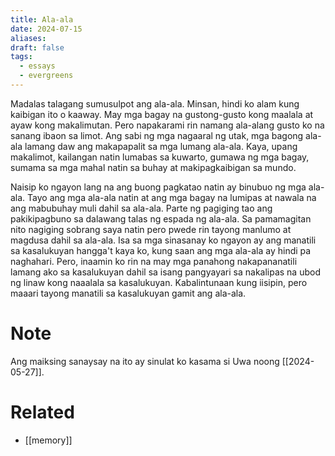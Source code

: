 ```yaml
---
title: Ala-ala
date: 2024-07-15
aliases: 
draft: false
tags:
  - essays
  - evergreens
---
```

Madalas talagang sumusulpot ang ala-ala. Minsan, hindi ko alam kung kaibigan ito o kaaway. May mga bagay na gustong-gusto kong maalala at ayaw kong makalimutan. Pero napakarami rin namang ala-alang gusto ko na sanang ibaon sa limot. Ang sabi ng mga nagaaral ng utak, mga bagong ala-ala lamang daw ang makapapalit sa mga lumang ala-ala. Kaya, upang makalimot, kailangan natin lumabas sa kuwarto, gumawa ng mga bagay, sumama sa mga mahal natin sa buhay at makipagkaibigan sa mundo.

Naisip ko ngayon lang na ang buong pagkatao natin ay binubuo ng mga ala-ala. Tayo ang mga ala-ala natin at ang mga bagay na lumipas at nawala na ang mabubuhay muli dahil sa ala-ala. Parte ng pagiging tao ang pakikipagbuno sa dalawang talas ng espada ng ala-ala. Sa pamamagitan nito nagiging sobrang saya natin pero pwede rin tayong manlumo at magdusa dahil sa ala-ala. Isa sa mga sinasanay ko ngayon ay ang manatili sa kasalukuyan hangga't kaya ko, kung saan ang mga ala-ala ay hindi pa naghahari. Pero, inaamin ko rin na may mga panahong nakapananatili lamang ako sa kasalukuyan dahil sa isang pangyayari sa nakalipas na ubod ng linaw kong naaalala sa kasalukuyan. Kabalintunaan kung iisipin, pero maaari tayong manatili sa kasalukuyan gamit ang ala-ala.

# Note

Ang maiksing sanaysay na ito ay sinulat ko kasama si Uwa noong [[2024-05-27]].

# Related

- [[memory]]